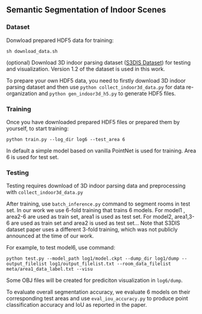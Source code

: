 ## Semantic Segmentation of Indoor Scenes

### Dataset

Donwload prepared HDF5 data for training:

    sh download_data.sh

(optional) Download 3D indoor parsing dataset (<a href="http://buildingparser.stanford.edu/dataset.html">S3DIS Dataset</a>) for testing and visualization. Version 1.2 of the dataset is used in this work.


To prepare your own HDF5 data, you need to firstly download 3D indoor parsing dataset and then use `python collect_indoor3d_data.py` for data re-organization and `python gen_indoor3d_h5.py` to generate HDF5 files.

### Training

Once you have downloaded prepared HDF5 files or prepared them by yourself, to start training:

    python train.py --log_dir log6 --test_area 6
    
In default a simple model based on vanilla PointNet is used for training. Area 6 is used for test set.

### Testing

Testing requires download of 3D indoor parsing data and preprocessing with `collect_indoor3d_data.py`

After training, use `batch_inference.py` command to segment rooms in test set. In our work we use 6-fold training that trains 6 models. For model1 , area2-6 are used as train set, area1 is used as test set. For model2, area1,3-6 are used as train set and area2 is used as test set... Note that S3DIS dataset paper uses a different 3-fold training, which was not publicly announced at the time of our work.

For example, to test model6, use command:

    python test.py --model_path log1/model.ckpt --dump_dir log1/dump --output_filelist log1/output_filelist.txt --room_data_filelist meta/area1_data_label.txt --visu

Some OBJ files will be created for prediciton visualization in `log6/dump`.

To evaluate overall segmentation accuracy, we evaluate 6 models on their corresponding test areas and use `eval_iou_accuracy.py` to produce point classification accuracy and IoU as reported in the paper. 


